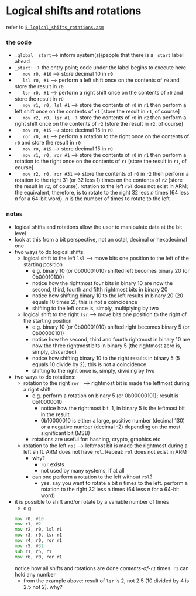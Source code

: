 # Logical shifts and rotations
refer to [`5-logical_shifts_rotations.asm`](./5-logical_shifts_rotations.asm)

### the code
* `.global _start`--> inform system(s)/people that there is a `_start` label ahead 
* `_start:`--> the entry point; code under the label begins to execute here
*  `   mov r0, #10` --> store decimal 10 in `r0`
*  `   lsl r0, #1` --> perform a left shift once on the contents of `r0` and store the result in `r0`
*  `   lsr r0, #1` --> perform a right shift once on the contents of `r0` and store the result in `r0`
*  `   mov r1, r0, lsl #1` --> store the contents of `r0` in `r1` then perform a left shift once on the contents of `r1` \[store the result in `r1`, of course\]
*  `   mov r2, r0, lsr #1` --> store the contents of `r0` in `r2` then perform a right shift once on the contents of `r2` \[store the result in `r2`, of course\]
*  `   mov r0, #15` --> store decimal 15 in `r0`
*  `   ror r0, #1` --> perform a rotation to the right once on the contents of `r0` and store the result in `r0`
*  `   mov r0, #15` --> store decimal 15 in `r0`
*  `   mov r1, r0, ror #1` --> store the contents of `r0` in `r1` then perform a rotation to the right once on the contents of `r1` \[store the result in `r1`, of course\]
*  `   mov r2, r0, ror #31` --> store the contents of `r0` in `r2` then perform a rotation to the right 31 (or 32 less 1) times on the contents of `r2` \[store the result in `r2`, of course\]. rotation to the left `rol` does not exist in ARM; the equivalent, therefore, is to rotate to the right 32 less _n_ times (64 less _n_ for a 64-bit word). _n_ is the number of times to rotate to the left

### notes
* logical shifts and rotations allow the user to manipulate data at the bit level
* look at this from a bit perspective, not an octal, decimal or hexadecimal one
* two ways to do logical shifts:
    * logical shift to the left `lsl` --> move bits one position to the left of the starting position
        * e.g. binary 10 (or 0b00001010) shifted left becomes binary 20 (or 0b00010100)
        * notice how the rightmost four bits in binary 10 are now the second, third, fourth and fifth rightmost bits in binary 20
        * notice how shifting binary 10 to the left results in binary 20 (20 equals 10 times 2); this is not a coincidence
        * shifting to the left once is, simply, multiplying by two
    * logical shift to the right `lsr`  --> move bits one position to the right of the starting position
        * e.g. binary 10 (or 0b00001010) shifted right becomes binary 5 (or 0b00000101)
        * notice how the second, third and fourth rightmost in binary 10 are now the three  rightmost bits in binary 5 (the rightmost zero is, simply, discarded)
        * notice how shifting binary 10 to the right results in binary 5 (5 equals 10 divide by 2); this is not a coincidence
        * shifting to the right once is, simply, dividing by two
* two ways to do rotations:
    * rotation to the right `ror ` --> rightmost bit is made the leftmost during a right shift
        * e.g. perform a rotation on binary 5 (or 0b00000101); result is 0b10000010
            * notice how the rightmost bit, 1, in binary 5 is the leftmost bit in the result
            * 0b10000010 is either a large, positive number (decimal 130) or a negative number (decimal -2) depending on the most significant bit (MSB)
        * rotations are useful for: hashing, crypto, graphics etc
    * rotation to the left `rol` --> leftmost bit is made the rightmost during a left shift. ARM does not have `rol`. Repeat: `rol` does not exist in ARM
        * why?
            * `ror` exists
            * not used by many systems, if at all
        * can one perform a rotation to the left without `rol`?
            * yes. say you want to rotate a bit n times to the left. perform a rotation to the right 32 less n times (64 less n for a 64-bit word)
* it is possible to shift and/or rotate by a variable number of times
    * e.g.
    ~~~asm
    mov r0, #10
    mov r1, #2
    mov r2, r0, lsl r1
    mov r3, r0, lsr r1
    mov r4, r0, ror r1
    mov r5, #32
    sub r1, r5, r1
    mov r6, r0, ror r1
    ~~~
    notice how all shifts and rotations are done _contents-of-`r1`_ times. `r1` can hold any number
    * from the example above: result of `lsr` is 2, not 2.5 (10 divided by 4 is 2.5 not 2). why?
